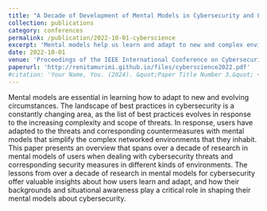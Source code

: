 ```yaml
---
title: "A Decade of Development of Mental Models in Cybersecurity and Lessons for the Future"
collection: publications
category: conferences
permalink: /publication/2022-10-01-cyberscience
excerpt: 'Mental models help us learn and adapt to new and complex environments. This paper presents an overview of research over the past decade in the area of mental models in cybersecurity.'
date: 2022-10-01
venue: 'Proceedings of the IEEE International Conference on Cybersecurity, Situational Awareness and Social Media'
paperurl: 'http://renitamurimi.github.io/files/cyberscience2022.pdf'
#citation: 'Your Name, You. (2024). &quot;Paper Title Number 3.&quot; <i>GitHub Journal of Bugs</i>. 1(3).'
---
```


Mental models are essential in learning how to adapt to new and evolving circumstances. The landscape of best practices in cybersecurity is a constantly changing area, as the list of best practices evolves in response to the increasing complexity and scope of threats. In response, users have adapted to the threats and corresponding countermeasures with mental models that simplify the complex networked environments that they inhabit. This paper presents an overview that spans over a decade of research in mental models of users when dealing with cybersecurity threats and corresponding security measures in different kinds of environments. The lessons from over a decade of research in mental models for cybersecurity offer valuable insights about how users learn and adapt, and how their backgrounds and situational awareness play a critical role in shaping their mental models about cybersecurity.
